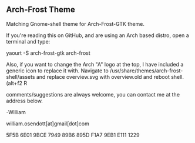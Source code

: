 ## Arch-Frost Theme

Matching Gnome-shell theme for Arch-Frost-GTK theme.

If you're reading this on GitHub, and are using an Arch based distro, open a terminal and type:


yaourt -S arch-frost-gtk arch-frost

Also, if you want to change the Arch "A" logo at the top, I have included a generic
icon to replace it with. Navigate to /usr/share/themes/arch-frost-shell/assets and replace
overview.svg with overview.old and reboot shell. (alt+f2 R <enter>

comments/suggestions are always welcome, you can contact me at the address below.


-William

william.osendott[at]gmail[dot]com

5F5B 6E01 9BCE 7949 89B6 895D F1A7 9EB1 E111 1229
